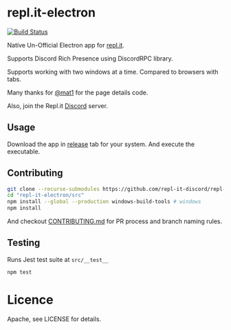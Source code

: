 # repl.it-electron

[![Build Status](https://travis-ci.org/repl-it-discord/repl.it-electron.svg?branch=master)](https://travis-ci.org/repl-it-discord/repl.it-electron)

Native Un-Official Electron app for [repl.it](https://repl.it).

Supports Discord Rich Presence using DiscordRPC library.

Supports working with two windows at a time. Compared to browsers with tabs.

Many thanks for [@mat1](https://repl.it/@mat1) for the page details code.

Also, join the Repl.it [Discord](https://repl.it/discord) server.

## Usage
Download the app in [release](https://github.com/leon332157/repl.it-electron/releases) tab for your system. And execute the executable.

## Contributing

```bash
git clone --recurse-submodules https://github.com/repl-it-discord/repl-it-electron
cd "repl-it-electron/src"
npm install --global --production windows-build-tools # windows
npm install
```
And checkout [CONTRIBUTING.md](https://github.com/repl-it-discord/repl.it-electron/blob/master/CONTRIBUTING.md) for PR process and branch naming rules.

## Testing

Runs Jest test suite at `src/__test__`

```bash
npm test
```

# Licence
Apache, see LICENSE for details.
